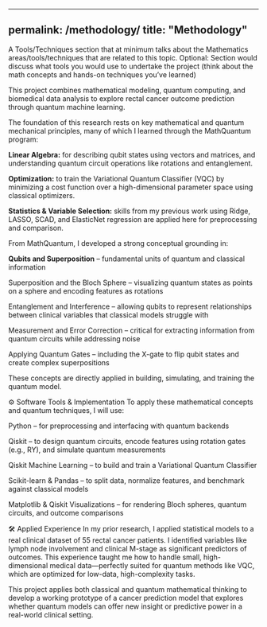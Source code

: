 
---
permalink: /methodology/
title: "Methodology"
---

A Tools/Techniques section that at minimum talks about the Mathematics areas/tools/techniques that are related to this topic. Optional: Section would discuss what tools you would use to undertake the project (think about the math concepts and hands-on techniques you’ve learned)

This project combines mathematical modeling, quantum computing, and biomedical data analysis to explore rectal cancer outcome prediction through quantum machine learning.

The foundation of this research rests on key mathematical and quantum mechanical principles, many of which I learned through the MathQuantum program:

**Linear Algebra:** for describing qubit states using vectors and matrices, and understanding quantum circuit operations like rotations and entanglement.

**Optimization:** to train the Variational Quantum Classifier (VQC) by minimizing a cost function over a high-dimensional parameter space using classical optimizers.

**Statistics & Variable Selection:** skills from my previous work using Ridge, LASSO, SCAD, and ElasticNet regression are applied here for preprocessing and comparison.


From MathQuantum, I developed a strong conceptual grounding in:

**Qubits and Superposition** – fundamental units of quantum and classical information

Superposition and the Bloch Sphere – visualizing quantum states as points on a sphere and encoding features as rotations

Entanglement and Interference – allowing qubits to represent relationships between clinical variables that classical models struggle with

Measurement and Error Correction – critical for extracting information from quantum circuits while addressing noise

Applying Quantum Gates – including the X-gate to flip qubit states and create complex superpositions

These concepts are directly applied in building, simulating, and training the quantum model.

⚙️ Software Tools & Implementation
To apply these mathematical concepts and quantum techniques, I will use:

Python – for preprocessing and interfacing with quantum backends

Qiskit – to design quantum circuits, encode features using rotation gates (e.g., RY), and simulate quantum measurements

Qiskit Machine Learning – to build and train a Variational Quantum Classifier

Scikit-learn & Pandas – to split data, normalize features, and benchmark against classical models

Matplotlib & Qiskit Visualizations – for rendering Bloch spheres, quantum circuits, and outcome comparisons

🛠️ Applied Experience
In my prior research, I applied statistical models to a real clinical dataset of 55 rectal cancer patients. I identified variables like lymph node involvement and clinical M-stage as significant predictors of outcomes. This experience taught me how to handle small, high-dimensional medical data—perfectly suited for quantum methods like VQC, which are optimized for low-data, high-complexity tasks.

This project applies both classical and quantum mathematical thinking to develop a working prototype of a cancer prediction model that explores whether quantum models can offer new insight or predictive power in a real-world clinical setting.
